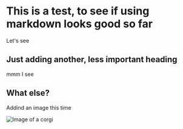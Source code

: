 # This is a test, to see if using markdown looks good so far

Let's see

## Just adding another, less important heading

mmm I see

## What else?

Addind an image this time

![Image of a corgi](https://images.ctfassets.net/denf86kkcx7r/3A7HlM9gdLsXy5zopVa25F/58de70a63ba189d22cd7a2a79fc73dd4/welsh_corgi_assurance_sant_vet)
